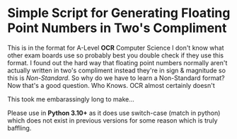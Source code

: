 
# Simple Script for Generating Floating Point Numbers in Two's Compliment

This is in the format for A-Level **OCR** Computer Science I don't know what other exam boards use so probably best you double check if they use this format.
I found out the hard way that floating point numbers normally aren't actually written in two's compliment instead they're in sign & magnitude so this is *Non-Standard*.
So why do we have to learn a Non-Standard format? Now that's a good question. Who Knows. OCR almost certainly doesn't

This took me embarassingly long to make...

Please use in **Python 3.10+** as it does use switch-case (match in python) which does not exist in previous versions for some reason which is truly baffling.  